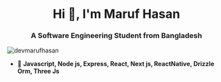 <h1 align="center">Hi 👋, I'm Maruf Hasan</h1>
<h3 align="center">A Software Engineering Student from Bangladesh</h3>

<p align="left"> <img src="https://komarev.com/ghpvc/?username=devmarufhasan&label=Profile%20views&color=0e75b6&style=flat" alt="devmarufhasan" /> </p>

- 🎯 **Javascript, Node js, Express, React, Next js, ReactNative, Drizzle Orm, Three Js**
